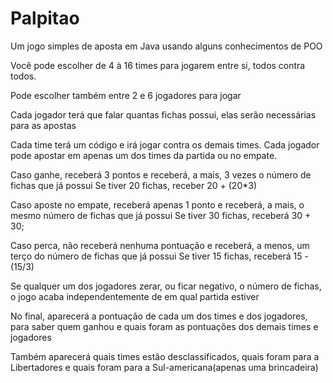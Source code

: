 # Palpitao
Um jogo simples de aposta em Java usando alguns conhecimentos de POO

Você pode escolher de 4 à 16 times para jogarem entre si, todos contra todos.

Pode escolher também entre 2 e 6 jogadores para jogar

Cada jogador terá que falar quantas fichas possui, elas serão necessárias para as apostas

Cada time terá um código e irá jogar contra os demais times.
Cada jogador pode apostar em apenas um dos times da partida ou no empate.

Caso ganhe, receberá 3 pontos e receberá, a mais, 3 vezes o número de fichas que já possui
  Se tiver 20 fichas, receber 20 + (20*3)
  
Caso aposte no empate, receberá apenas 1 ponto e receberá, a mais, o mesmo número de fichas que já possui
  Se tiver 30 fichas, receberá 30 + 30;
  
Caso perca, não receberá nenhuma pontuação e receberá, a menos, um terço do número de fichas que já possui
  Se tiver 15 fichas, receberá 15 -(15/3)
  
Se qualquer um dos jogadores zerar, ou ficar negativo, o número de fichas, o jogo acaba independentemente de em qual partida estiver

No final, aparecerá a pontuação de cada um dos times e dos jogadores, para saber quem ganhou e quais foram as pontuações dos demais times e jogadores

Também aparecerá quais times estão desclassificados, quais foram para a Libertadores e quais foram para a Sul-americana(apenas uma brincadeira)
